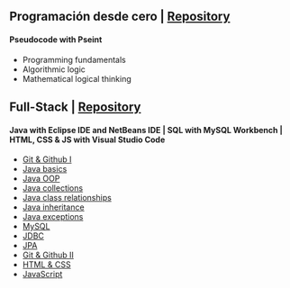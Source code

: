 ## Programación desde cero | [Repository](https://github.com/katheprc/EGG/tree/main/PDC) 
#### Pseudocode with Pseint
* Programming fundamentals
* Algorithmic logic
* Mathematical logical thinking



## Full-Stack | [Repository](https://github.com/katheprc/EGG/tree/main/Full-Stack) 
#### Java with Eclipse IDE and NetBeans IDE | SQL with MySQL Workbench | HTML, CSS & JS with Visual Studio Code
* [Git & Github I](https://github.com/katheprc/EGG/tree/main/Full-Stack/1%20-%20Git%20%26%20Github%20I)
* [Java basics](https://github.com/katheprc/EGG/tree/main/Full-Stack/2%20-%20Java)
* [Java OOP](https://github.com/katheprc/EGG/tree/main/Full-Stack/3%20-%20POO)
* [Java collections](https://github.com/katheprc/EGG/tree/main/Full-Stack/4%20-%20Colecciones)
* [Java class relationships](https://github.com/katheprc/EGG/tree/main/Full-Stack/5%20-%20Relaciones)
* [Java inheritance](https://github.com/katheprc/EGG/tree/main/Full-Stack/6%20-%20Herencia)
* [Java exceptions](https://github.com/katheprc/EGG/tree/main/Full-Stack/7%20-%20Excepciones)
* [MySQL](https://github.com/katheprc/EGG/tree/main/Full-Stack/8%20-%20MySQL)
* [JDBC](https://github.com/katheprc/EGG/tree/main/Full-Stack/9%20-%20JDBC)
* [JPA](https://github.com/katheprc/EGG/tree/main/Full-Stack/10%20-%20JPA)
* [Git & Github II](https://github.com/katheprc/EGG/tree/main/Full-Stack/11%20-%20Git%20%26%20Github%20II)
* [HTML & CSS](https://github.com/katheprc/EGG/tree/main/Full-Stack/12%20-%20HTML%20y%20CSS)
* [JavaScript](https://github.com/katheprc/EGG/tree/main/Full-Stack/13%20-%20JavaScript)

